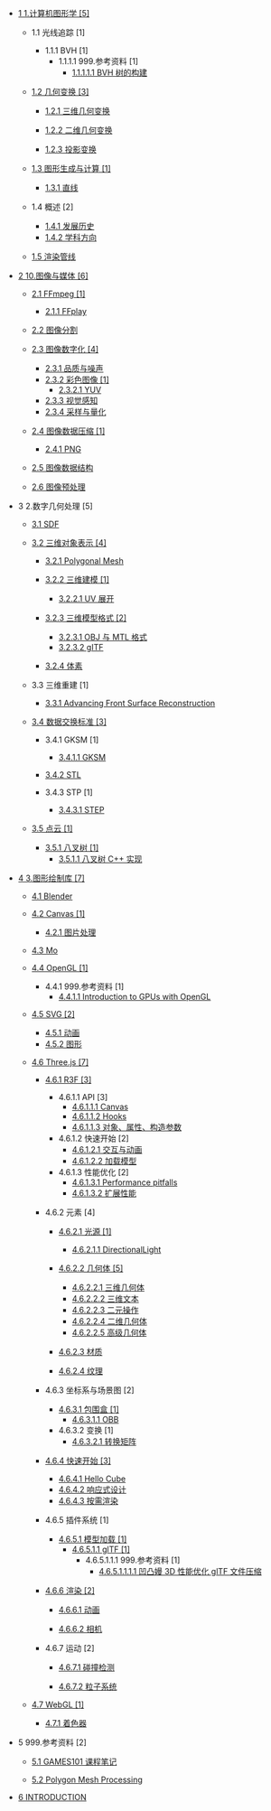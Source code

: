   - [1 1.计算机图形学 [5]](/1.计算机图形学/README.md)
    - 1.1 光线追踪 [1]
      - 1.1.1 BVH [1]
        - 1.1.1.1 999.参考资料 [1]
          - [1.1.1.1.1 BVH 树的构建](/1.计算机图形学/光线追踪/BVH/999.参考资料/2020-BVH%20树的构建.md)
    - [1.2 几何变换 [3]](/1.计算机图形学/几何变换/README.md)
      - [1.2.1 三维几何变换](/1.计算机图形学/几何变换/三维几何变换/README.md)
        
      - [1.2.2 二维几何变换](/1.计算机图形学/几何变换/二维几何变换/README.md)
        
      - [1.2.3 投影变换](/1.计算机图形学/几何变换/投影变换/README.md)
        
    - [1.3 图形生成与计算 [1]](/1.计算机图形学/图形生成与计算/README.md)
      - [1.3.1 直线](/1.计算机图形学/图形生成与计算/直线.md)
    - 1.4 概述 [2]
      - [1.4.1 发展历史](/1.计算机图形学/概述/发展历史.md)
      - [1.4.2 学科方向](/1.计算机图形学/概述/学科方向.md)
    - [1.5 渲染管线](/1.计算机图形学/渲染管线/README.md)
      
  - [2 10.图像与媒体 [6]](/10.图像与媒体/README.md)
    - [2.1 FFmpeg [1]](/10.图像与媒体/FFmpeg/README.md)
      - [2.1.1 FFplay](/10.图像与媒体/FFmpeg/FFplay.md)
    - [2.2 图像分割](/10.图像与媒体/图像分割/README.md)
      
    - [2.3 图像数字化 [4]](/10.图像与媒体/图像数字化/README.md)
      - [2.3.1 品质与噪声](/10.图像与媒体/图像数字化/品质与噪声.md)
      - [2.3.2 彩色图像 [1]](/10.图像与媒体/图像数字化/彩色图像/README.md)
        - [2.3.2.1 YUV](/10.图像与媒体/图像数字化/彩色图像/YUV.md)
      - [2.3.3 视觉感知](/10.图像与媒体/图像数字化/视觉感知.md)
      - [2.3.4 采样与量化](/10.图像与媒体/图像数字化/采样与量化.md)
    - [2.4 图像数据压缩 [1]](/10.图像与媒体/图像数据压缩/README.md)
      - [2.4.1 PNG](/10.图像与媒体/图像数据压缩/PNG.md)
    - [2.5 图像数据结构](/10.图像与媒体/图像数据结构/README.md)
      
    - [2.6 图像预处理](/10.图像与媒体/图像预处理/README.md)
      
  - 3 2.数字几何处理 [5]
    - [3.1 SDF](/2.数字几何处理/SDF/README.md)
      
    - [3.2 三维对象表示 [4]](/2.数字几何处理/三维对象表示/README.md)
      - [3.2.1 Polygonal Mesh](/2.数字几何处理/三维对象表示/Polygonal%20Mesh/README.md)
        
      - [3.2.2 三维建模 [1]](/2.数字几何处理/三维对象表示/三维建模/README.md)
        - [3.2.2.1 UV 展开](/2.数字几何处理/三维对象表示/三维建模/UV%20展开.md)
      - [3.2.3 三维模型格式 [2]](/2.数字几何处理/三维对象表示/三维模型格式/README.md)
        - [3.2.3.1 OBJ 与 MTL 格式](/2.数字几何处理/三维对象表示/三维模型格式/OBJ%20与%20MTL%20格式.md)
        - [3.2.3.2 gITF](/2.数字几何处理/三维对象表示/三维模型格式/gITF.md)
      - [3.2.4 体素](/2.数字几何处理/三维对象表示/体素.md)
    - 3.3 三维重建 [1]
      - [3.3.1 Advancing Front Surface Reconstruction](/2.数字几何处理/三维重建/Advancing%20Front%20Surface%20Reconstruction.md)
    - [3.4 数据交换标准 [3]](/2.数字几何处理/数据交换标准/README.md)
      - 3.4.1 GKSM [1]
        - [3.4.1.1 GKSM](/2.数字几何处理/数据交换标准/GKSM/GKSM.md)
      - [3.4.2 STL](/2.数字几何处理/数据交换标准/STL/README.md)
        
      - 3.4.3 STP [1]
        - [3.4.3.1 STEP](/2.数字几何处理/数据交换标准/STP/STEP.md)
    - [3.5 点云 [1]](/2.数字几何处理/点云/README.md)
      - [3.5.1 八叉树 [1]](/2.数字几何处理/点云/八叉树/README.md)
        - [3.5.1.1 八叉树 C++ 实现](/2.数字几何处理/点云/八叉树/八叉树%20C++%20实现.md)
  - [4 3.图形绘制库 [7]](/3.图形绘制库/README.md)
    - [4.1 Blender](/3.图形绘制库/Blender/README.md)
      
    - [4.2 Canvas [1]](/3.图形绘制库/Canvas/README.md)
      - [4.2.1 图片处理](/3.图形绘制库/Canvas/图片处理.md)
    - [4.3 Mo](/3.图形绘制库/Mo/README.md)
      
    - [4.4 OpenGL [1]](/3.图形绘制库/OpenGL/README.md)
      - 4.4.1 999.参考资料 [1]
        - [4.4.1.1 Introduction to GPUs with OpenGL](/3.图形绘制库/OpenGL/999.参考资料/2022-Introduction%20to%20GPUs%20with%20OpenGL.md)
    - [4.5 SVG [2]](/3.图形绘制库/SVG/README.md)
      - [4.5.1 动画](/3.图形绘制库/SVG/动画.md)
      - [4.5.2 图形](/3.图形绘制库/SVG/图形.md)
    - [4.6 Three.js [7]](/3.图形绘制库/Three.js/README.md)
      - [4.6.1 R3F [3]](/3.图形绘制库/Three.js/R3F/README.md)
        - 4.6.1.1 API [3]
          - [4.6.1.1.1 Canvas](/3.图形绘制库/Three.js/R3F/API/Canvas.md)
          - [4.6.1.1.2 Hooks](/3.图形绘制库/Three.js/R3F/API/Hooks.md)
          - [4.6.1.1.3 对象、属性、构造参数](/3.图形绘制库/Three.js/R3F/API/对象、属性、构造参数.md)
        - 4.6.1.2 快速开始 [2]
          - [4.6.1.2.1 交互与动画](/3.图形绘制库/Three.js/R3F/快速开始/交互与动画.md)
          - [4.6.1.2.2 加载模型](/3.图形绘制库/Three.js/R3F/快速开始/加载模型.md)
        - 4.6.1.3 性能优化 [2]
          - [4.6.1.3.1 Performance pitfalls](/3.图形绘制库/Three.js/R3F/性能优化/Performance%20pitfalls.md)
          - [4.6.1.3.2 扩展性能](/3.图形绘制库/Three.js/R3F/性能优化/扩展性能.md)
      - 4.6.2 元素 [4]
        - [4.6.2.1 光源 [1]](/3.图形绘制库/Three.js/元素/光源/README.md)
          - [4.6.2.1.1 DirectionalLight](/3.图形绘制库/Three.js/元素/光源/DirectionalLight.md)
        - [4.6.2.2 几何体 [5]](/3.图形绘制库/Three.js/元素/几何体/README.md)
          - [4.6.2.2.1 三维几何体](/3.图形绘制库/Three.js/元素/几何体/三维几何体.md)
          - [4.6.2.2.2 三维文本](/3.图形绘制库/Three.js/元素/几何体/三维文本.md)
          - [4.6.2.2.3 二元操作](/3.图形绘制库/Three.js/元素/几何体/二元操作.md)
          - [4.6.2.2.4 二维几何体](/3.图形绘制库/Three.js/元素/几何体/二维几何体.md)
          - [4.6.2.2.5 高级几何体](/3.图形绘制库/Three.js/元素/几何体/高级几何体.md)
        - [4.6.2.3 材质](/3.图形绘制库/Three.js/元素/材质/README.md)
          
        - [4.6.2.4 纹理](/3.图形绘制库/Three.js/元素/纹理/README.md)
          
      - 4.6.3 坐标系与场景图 [2]
        - [4.6.3.1 包围盒 [1]](/3.图形绘制库/Three.js/坐标系与场景图/包围盒/README.md)
          - [4.6.3.1.1 OBB](/3.图形绘制库/Three.js/坐标系与场景图/包围盒/OBB.md)
        - 4.6.3.2 变换 [1]
          - [4.6.3.2.1 转换矩阵](/3.图形绘制库/Three.js/坐标系与场景图/变换/转换矩阵.md)
      - [4.6.4 快速开始 [3]](/3.图形绘制库/Three.js/快速开始/README.md)
        - [4.6.4.1 Hello Cube](/3.图形绘制库/Three.js/快速开始/Hello%20Cube.md)
        - [4.6.4.2 响应式设计](/3.图形绘制库/Three.js/快速开始/响应式设计.md)
        - [4.6.4.3 按需渲染](/3.图形绘制库/Three.js/快速开始/按需渲染.md)
      - 4.6.5 插件系统 [1]
        - [4.6.5.1 模型加载 [1]](/3.图形绘制库/Three.js/插件系统/模型加载/README.md)
          - [4.6.5.1.1 glTF [1]](/3.图形绘制库/Three.js/插件系统/模型加载/glTF/README.md)
            - 4.6.5.1.1.1 999.参考资料 [1]
              - [4.6.5.1.1.1.1 凹凸嫚 3D 性能优化 glTF 文件压缩](/3.图形绘制库/Three.js/插件系统/模型加载/glTF/999.参考资料/2021-凹凸嫚-3D%20性能优化%20glTF%20文件压缩.md)
      - [4.6.6 渲染 [2]](/3.图形绘制库/Three.js/渲染/README.md)
        - [4.6.6.1 动画](/3.图形绘制库/Three.js/渲染/动画/README.md)
          
        - [4.6.6.2 相机](/3.图形绘制库/Three.js/渲染/相机/README.md)
          
      - 4.6.7 运动 [2]
        - [4.6.7.1 碰撞检测](/3.图形绘制库/Three.js/运动/碰撞检测/README.md)
          
        - [4.6.7.2 粒子系统](/3.图形绘制库/Three.js/运动/粒子系统/README.md)
          
    - [4.7 WebGL [1]](/3.图形绘制库/WebGL/README.md)
      - [4.7.1 着色器](/3.图形绘制库/WebGL/着色器.md)
  - 5 999.参考资料 [2]
    - [5.1 GAMES101 课程笔记](/999.参考资料/GAMES101%20课程笔记/README.md)
      
    - [5.2 Polygon Mesh Processing](/999.参考资料/Polygon%20Mesh%20Processing/README.md)
      
  - [6 INTRODUCTION](/INTRODUCTION.md)